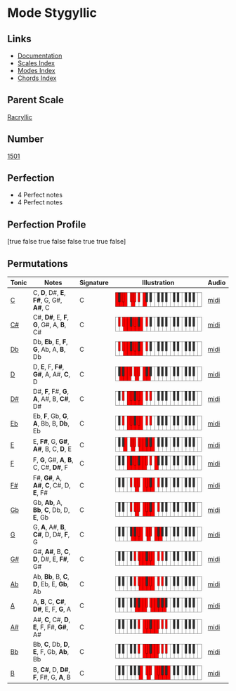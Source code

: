# Mode Stygyllic

## Links

- [Documentation](index.md)
- [Scales Index](Scales.md)
- [Modes Index](Modes.md)
- [Chords Index](Chords.md)

## Parent Scale

[Racryllic](ScaleRacryllic.md)

## Number

[1501](https://ianring.com/musictheory/scales/1501)

## Perfection

- 4 Perfect notes
- 4 Perfect notes

## Perfection Profile

[true false true false false true true false]

## Permutations

| Tonic | Notes | Signature | Illustration | Audio |
|-------|-------|-----------|--------------|-------|
| [C](ModeCNaturalStygyllic.md) | C, **D**, D#, **E**, **F#**, G, G#, **A#**, C | C | ![CNaturalStygyllic](ModeCNaturalStygyllic.png) | [midi](https://github.com/edipermadi/music/blob/main/docs/ModeCNaturalStygyllic.mid?raw=true) |
| [C#](ModeCSharpStygyllic.md) | C#, **D#**, E, **F**, **G**, G#, A, **B**, C# | C | ![CSharpStygyllic](ModeCSharpStygyllic.png) | [midi](https://github.com/edipermadi/music/blob/main/docs/ModeCSharpStygyllic.mid?raw=true) |
| [Db](ModeDFlatStygyllic.md) | Db, **Eb**, E, **F**, **G**, Ab, A, **B**, Db | C | ![DFlatStygyllic](ModeDFlatStygyllic.png) | [midi](https://github.com/edipermadi/music/blob/main/docs/ModeDFlatStygyllic.mid?raw=true) |
| [D](ModeDNaturalStygyllic.md) | D, **E**, F, **F#**, **G#**, A, A#, **C**, D | C | ![DNaturalStygyllic](ModeDNaturalStygyllic.png) | [midi](https://github.com/edipermadi/music/blob/main/docs/ModeDNaturalStygyllic.mid?raw=true) |
| [D#](ModeDSharpStygyllic.md) | D#, **F**, F#, **G**, **A**, A#, B, **C#**, D# | C | ![DSharpStygyllic](ModeDSharpStygyllic.png) | [midi](https://github.com/edipermadi/music/blob/main/docs/ModeDSharpStygyllic.mid?raw=true) |
| [Eb](ModeEFlatStygyllic.md) | Eb, **F**, Gb, **G**, **A**, Bb, B, **Db**, Eb | C | ![EFlatStygyllic](ModeEFlatStygyllic.png) | [midi](https://github.com/edipermadi/music/blob/main/docs/ModeEFlatStygyllic.mid?raw=true) |
| [E](ModeENaturalStygyllic.md) | E, **F#**, G, **G#**, **A#**, B, C, **D**, E | C | ![ENaturalStygyllic](ModeENaturalStygyllic.png) | [midi](https://github.com/edipermadi/music/blob/main/docs/ModeENaturalStygyllic.mid?raw=true) |
| [F](ModeFNaturalStygyllic.md) | F, **G**, G#, **A**, **B**, C, C#, **D#**, F | C | ![FNaturalStygyllic](ModeFNaturalStygyllic.png) | [midi](https://github.com/edipermadi/music/blob/main/docs/ModeFNaturalStygyllic.mid?raw=true) |
| [F#](ModeFSharpStygyllic.md) | F#, **G#**, A, **A#**, **C**, C#, D, **E**, F# | C | ![FSharpStygyllic](ModeFSharpStygyllic.png) | [midi](https://github.com/edipermadi/music/blob/main/docs/ModeFSharpStygyllic.mid?raw=true) |
| [Gb](ModeGFlatStygyllic.md) | Gb, **Ab**, A, **Bb**, **C**, Db, D, **E**, Gb | C | ![GFlatStygyllic](ModeGFlatStygyllic.png) | [midi](https://github.com/edipermadi/music/blob/main/docs/ModeGFlatStygyllic.mid?raw=true) |
| [G](ModeGNaturalStygyllic.md) | G, **A**, A#, **B**, **C#**, D, D#, **F**, G | C | ![GNaturalStygyllic](ModeGNaturalStygyllic.png) | [midi](https://github.com/edipermadi/music/blob/main/docs/ModeGNaturalStygyllic.mid?raw=true) |
| [G#](ModeGSharpStygyllic.md) | G#, **A#**, B, **C**, **D**, D#, E, **F#**, G# | C | ![GSharpStygyllic](ModeGSharpStygyllic.png) | [midi](https://github.com/edipermadi/music/blob/main/docs/ModeGSharpStygyllic.mid?raw=true) |
| [Ab](ModeAFlatStygyllic.md) | Ab, **Bb**, B, **C**, **D**, Eb, E, **Gb**, Ab | C | ![AFlatStygyllic](ModeAFlatStygyllic.png) | [midi](https://github.com/edipermadi/music/blob/main/docs/ModeAFlatStygyllic.mid?raw=true) |
| [A](ModeANaturalStygyllic.md) | A, **B**, C, **C#**, **D#**, E, F, **G**, A | C | ![ANaturalStygyllic](ModeANaturalStygyllic.png) | [midi](https://github.com/edipermadi/music/blob/main/docs/ModeANaturalStygyllic.mid?raw=true) |
| [A#](ModeASharpStygyllic.md) | A#, **C**, C#, **D**, **E**, F, F#, **G#**, A# | C | ![ASharpStygyllic](ModeASharpStygyllic.png) | [midi](https://github.com/edipermadi/music/blob/main/docs/ModeASharpStygyllic.mid?raw=true) |
| [Bb](ModeBFlatStygyllic.md) | Bb, **C**, Db, **D**, **E**, F, Gb, **Ab**, Bb | C | ![BFlatStygyllic](ModeBFlatStygyllic.png) | [midi](https://github.com/edipermadi/music/blob/main/docs/ModeBFlatStygyllic.mid?raw=true) |
| [B](ModeBNaturalStygyllic.md) | B, **C#**, D, **D#**, **F**, F#, G, **A**, B | C | ![BNaturalStygyllic](ModeBNaturalStygyllic.png) | [midi](https://github.com/edipermadi/music/blob/main/docs/ModeBNaturalStygyllic.mid?raw=true) |
